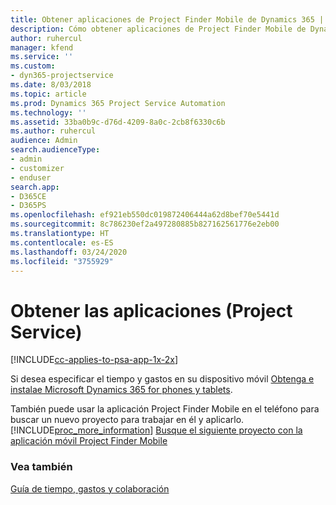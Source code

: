 ```yaml
---
title: Obtener aplicaciones de Project Finder Mobile de Dynamics 365 | MicrosoftDocs
description: Cómo obtener aplicaciones de Project Finder Mobile de Dynamics 365
author: ruhercul
manager: kfend
ms.service: ''
ms.custom:
- dyn365-projectservice
ms.date: 8/03/2018
ms.topic: article
ms.prod: Dynamics 365 Project Service Automation
ms.technology: ''
ms.assetid: 33ba0b9c-d76d-4209-8a0c-2cb8f6330c6b
ms.author: ruhercul
audience: Admin
search.audienceType:
- admin
- customizer
- enduser
search.app:
- D365CE
- D365PS
ms.openlocfilehash: ef921eb550dc019872406444a62d8bef70e5441d
ms.sourcegitcommit: 8c786230ef2a497280885b827162561776e2eb00
ms.translationtype: HT
ms.contentlocale: es-ES
ms.lasthandoff: 03/24/2020
ms.locfileid: "3755929"
---
```

# <a name="get-the-apps-project-service"></a>Obtener las aplicaciones (Project Service)

[!INCLUDE[cc-applies-to-psa-app-1x-2x](../includes/cc-applies-to-psa-app-1x-2x.md)]

Si desea especificar el tiempo y gastos en su dispositivo móvil [Obtenga e instalae Microsoft Dynamics 365 for phones y tablets](../mobile-app/dynamics-365-phones-tablets-users-guide.md).  
  
 También puede usar la aplicación Project Finder Mobile en el teléfono para buscar un nuevo proyecto para trabajar en él y aplicarlo. [!INCLUDE[proc_more_information](../includes/proc-more-information.md)] [Busque el siguiente proyecto con la aplicación móvil Project Finder Mobile](../project-service/find-next-project-finder-mobile-app.md) 
  
### <a name="see-also"></a>Vea también  
 [Guía de tiempo, gastos y colaboración](../project-service/time-expense-collaboration-guide.md)

